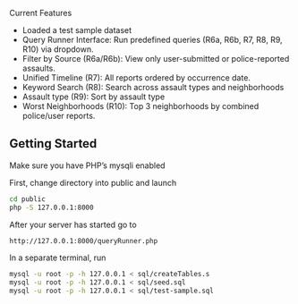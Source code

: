 Current Features
- Loaded a test sample dataset
- Query Runner Interface: Run predefined queries (R6a, R6b, R7, R8, R9, R10) via dropdown.
- Filter by Source (R6a/R6b): View only user-submitted or police-reported assaults.
- Unified Timeline (R7): All reports ordered by occurrence date.
- Keyword Search (R8): Search across assault types and neighborhoods
- Assault type (R9): Sort by assault type
- Worst Neighborhoods (R10): Top 3 neighborhoods by combined police/user reports.

## Getting Started
Make sure you have PHP’s mysqli enabled

First, change directory into public and launch
```bash
cd public
php -S 127.0.0.1:8000
```

After your server has started go to
```bash
http://127.0.0.1:8000/queryRunner.php
```

In a separate terminal, run
```bash
mysql -u root -p -h 127.0.0.1 < sql/createTables.s
mysql -u root -p -h 127.0.0.1 < sql/seed.sql
mysql -u root -p -h 127.0.0.1 < sql/test-sample.sql
```


